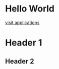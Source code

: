 # Hello World
[visit applications](https://products.aspose.app/html/family)

# Header 1
## Header 2
